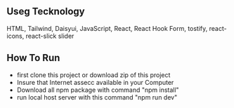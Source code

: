
## Useg Tecknology
HTML, Tailwind, Daisyui, JavaScript, React, React Hook Form, tostify, react-icons, react-slick slider

## How To Run 
* first clone this project or download zip of this project
* Insure that Internet assecc available in your Computer
* Download all npm package with command "npm install"
* run local host server with this command "npm run dev"
